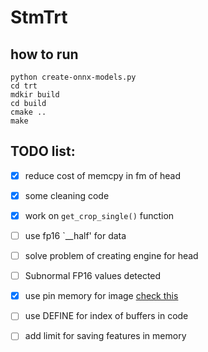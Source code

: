 # StmTrt

## how to run
```
python create-onnx-models.py
cd trt
mdkir build
cd build
cmake ..
make 
```

## TODO list:
- [x] reduce cost of memcpy in fm of head

- [x] some cleaning code 

- [x] work on `get_crop_single()` function

- [ ] use fp16 `__half' for data

- [ ] solve problem of creating engine for head 

- [ ] Subnormal FP16 values detected

- [x] use pin memory for image [check this](https://docs.nvidia.com/deeplearning/tensorrt/developer-guide/index.html#h2d-d2h-data-trans-pci-band)

- [ ] use DEFINE for index of buffers in code 

- [ ] add limit for saving features in memory
